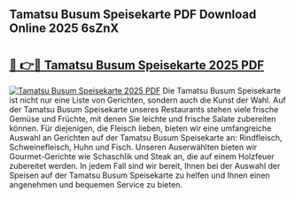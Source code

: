 ## Tamatsu Busum Speisekarte PDF Download Online 2025 6sZnX

# <h2><a href="http://gcbj50.nevu.top/?p=Tamatsu+Busum+Speisekarte">🔗 👉🔴 Tamatsu Busum Speisekarte 2025 PDF</a></h2>

[![Tamatsu Busum Speisekarte 2025 PDF](https://i.imgur.com/dBaPXMq.png)](http://gcbj50.nevu.top/?p=Tamatsu+Busum+Speisekarte)
Die Tamatsu Busum Speisekarte ist nicht nur eine Liste von Gerichten, sondern auch die Kunst der Wahl. Auf der Tamatsu Busum Speisekarte unseres Restaurants stehen viele frische Gemüse und Früchte, mit denen Sie leichte und frische Salate zubereiten können. Für diejenigen, die Fleisch lieben, bieten wir eine umfangreiche Auswahl an Gerichten auf der Tamatsu Busum Speisekarte an: Rindfleisch, Schweinefleisch, Huhn und Fisch. Unseren Auserwählten bieten wir Gourmet-Gerichte wie Schaschlik und Steak an, die auf einem Holzfeuer zubereitet werden. In jedem Fall sind wir bereit, Ihnen bei der Auswahl der Speisen auf der Tamatsu Busum Speisekarte zu helfen und Ihnen einen angenehmen und bequemen Service zu bieten.
